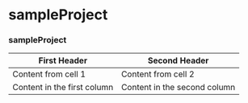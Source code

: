 # sampleProject
### sampleProject

First Header | Second Header
------------ | -------------
Content from cell 1 | Content from cell 2
Content in the first column | Content in the second column
